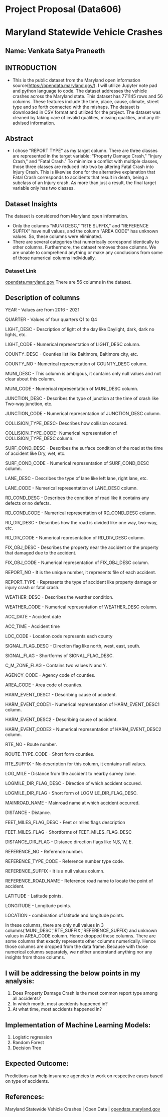 # Project Proposal (Data606)
# Maryland Statewide Vehicle Crashes
## Name: Venkata Satya Praneeth



## INTRODUCTION
- This is the public dataset from the Maryland open information source(https://opendata.maryland.gov/). I will utilize Jupyter note pad and python language to code. The dataset addresses the vehicle crashes across the Maryland state. This dataset has 771145 rows and 56 columns. These features include the time, place, cause, climate, street type and so forth connected with the mishaps. The dataset is downloaded in CSV format and utilized for the project. The dataset was cleaned by taking care of invalid qualities, missing qualities, and any ill-advised information.

## Abstract
- I chose "REPORT TYPE" as my target column. There are three classes are represented in the target variable: "Property Damage Crash," "Injury Crash," and "Fatal Crash." To minimize a conflict with multiple classes, those three classes are reduced into two by altering Fatal Crash into Injury Crash. This is likewise done for the alternative explanation that Fatal Crash corresponds to accidents that result in death, being a subclass of an Injury crash. As more than just a result, the final target variable only has two classes.
  
## Dataset Insights
The dataset is considered from Maryland open information. 
- Only the columns "MUNI DESC," "RTE SUFFIX," and "REFERENCE SUFFIX" have null values, and the column "AREA CODE" has unknown values. So, these columns were eliminated.
- There are several categories that numerically correspond identically to other columns. Furthermore, the dataset removes those columns. We are unable to comprehend anything or make any conclusions from some of those numerical columns individually.

### Dataset Link
[opendata.maryland.gov](url)
There are 56 columns in the dataset. 

## Description of columns

YEAR - Values are from 2016 - 2021

QUARTER - Values of four quarters Q1 to Q4

LIGHT_DESC - Description of light of the day like Daylight, dark, dark no lights, etc.

LIGHT_CODE - Numerical representation of LIGHT_DESC column.

COUNTY_DESC - Counties list like Baltimore, Baltimore city, etc.

COUNTY_NO - Numerical representation of COUNTY_DESC column.

MUNI_DESC - This column is ambigous, it contains only null values and not clear about this column.

MUNI_CODE - Numerical representation of MUNI_DESC column.

JUNCTION_DESC - Describes the type of junction at the time of crash like Two-way junction, etc.

JUNCTION_CODE - Numerical representation of JUNCTION_DESC column.

COLLISION_TYPE_DESC- Describes how collision occured.

COLLISION_TYPE_CODE- Numerical representation of COLLISION_TYPE_DESC column.

SURF_COND_DESC - Describes the surface condition of the road at the time of accident like Dry, wet, etc.

SURF_COND_CODE - Numerical representation of SURF_COND_DESC column.

LANE_DESC - Describes the type of lane like left lane, right lane, etc.

LANE_CODE - Numerical representation of LANE_DESC column.

RD_COND_DESC - Describes the condition of road like it contains any defects or no defects.

RD_COND_CODE - Numerical representation of RD_COND_DESC column.

RD_DIV_DESC - Describes how the road is divided like one way, two-way, etc.

RD_DIV_CODE - Numerical representation of RD_DIV_DESC column.

FIX_OBJ_DESC - Describes the property near the accident or the property that damaged due to the accident.

FIX_OBJ_CODE - Numerical representation of FIX_OBJ_DESC column.

REPORT_NO - It is the unique number, it represents file of each accident.

REPORT_TYPE - Represents the type of accident like property damage or injury crash or fatal crash.

WEATHER_DESC - Describes the weather condition.

WEATHER_CODE - Numerical representation of WEATHER_DESC column.

ACC_DATE - Accident date

ACC_TIME - Accident time

LOC_CODE - Location code represents each county

SIGNAL_FLAG_DESC - Direction flag like north, west, east, south.

SIGNAL_FLAG - Shortforms of SIGNAL_FLAG_DESC.

C_M_ZONE_FLAG - Contains two values N and Y.

AGENCY_CODE - Agency code of counties.

AREA_CODE - Area code of counties.

HARM_EVENT_DESC1 - Describing cause of accident.

HARM_EVENT_CODE1 - Numerical representation of HARM_EVENT_DESC1 column.

HARM_EVENT_DESC2 - Describing cause of accident.

HARM_EVENT_CODE2 - Numerical representation of HARM_EVENT_DESC2 column.

RTE_NO - Route number.

ROUTE_TYPE_CODE - Short form counties.

RTE_SUFFIX - No description for this column, it contains null values.

LOG_MILE - Distance from the accident to nearby survey zone.

LOGMILE_DIR_FLAG_DESC - Direction of which accident occured.

LOGMILE_DIR_FLAG - Short form of LOGMILE_DIR_FLAG_DESC.

MAINROAD_NAME - Mainroad name at which accident occurred.

DISTANCE - Distance.

FEET_MILES_FLAG_DESC - Feet or miles flags description

FEET_MILES_FLAG - Shortforms of FEET_MILES_FLAG_DESC

DISTANCE_DIR_FLAG - Distance direction flags like N,S, W, E.

REFERENCE_NO - Reference number.

REFERENCE_TYPE_CODE - Reference number type code.

REFERENCE_SUFFIX - It is a null values column.

REFERENCE_ROAD_NAME - Reference road name to locate the point of accident.

LATITUDE - Latitude points.

LONGITUDE - Longitude points.

LOCATION - combination of latitude and longitude points.

In these columns, there are only null values in 3 columns('MUNI_DESC','RTE_SUFFIX','REFERENCE_SUFFIX) and unknown values in AREA_CODE column. Hence dropped these columns.
There are some columns that exactly represents other columns numerically. Hence those columns are dropped from the data frame. Because with those numerical columns separately, we neither understand anything nor any insights from those columns.

## I will be addressing the below points in my analysis:
1.	Does Property Damage Crash is the most common report type among all accidents?
2.	In which month, most accidents happened in?
3.	At what time, most accidents happened in?

## Implementation of Machine Learning Models:
1.	Logistic regression
2.	 Random Forest
3.	 Decision Tree

## Expected Outcome:
 Predictions can help insurance agencies to work on respective cases based on type of accidents. 
 
## References:
Maryland Statewide Vehicle Crashes | Open Data | [opendata.maryland.gov](url)

